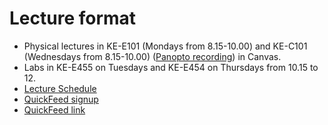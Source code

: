 # Lecture format
- Physical lectures in KE-E101 (Mondays from 8.15-10.00) and KE-C101 (Wednesdays from 8.15-10.00) ([Panopto recording](https://stavanger.instructure.com/courses/10731/external_tools/440)) in Canvas.
- Labs in KE-E455 on Tuesdays and KE-E454 on Thursdays from 10.15 to 12.
- [Lecture Schedule](./lecture-schedule.md)
- [QuickFeed signup](./signup.md)
- [QuickFeed link](https://uis.itest.run)
